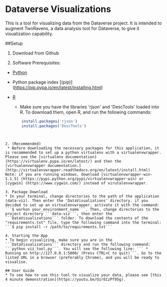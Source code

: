 # Dataverse Visualizations

This is a tool for visualizing data from the Dataverse project. It is intended to augment TwoRavens, a data analysis tool for Dataverse, to give it visualization capability. 

##Setup 
1. Download from Github

1. Software Prerequisites:
  * [Python](https://www.python.org/downloads/)
  * Python package index [(pip)] (https://pip.pypa.io/en/latest/installing.html)
  * [R](https://www.r-project.org/)
     + Make sure you have the libraries 'rjson' and 'DescTools' loaded into R. To download them, open R, and run the following    commands: 
    
    ``` R
        install.packages('rjson')
        install.packages('DescTools')
 ```
 

2. (Recommended)
  * Before downloading the necessary packages for this application, it is recommended to set up a python virtualenv with a virtualenvwrapper. Please see the [virtualenv documentation](https://virtualenv.pypa.io/en/latest/) and then the [virtualenvwrapper documentation.](http://virtualenvwrapper.readthedocs.org/en/latest/install.html) Note: if you are running windows, download [virtualenvwrapper-win-1.1.5] (https://pypi.python.org/pypi/virtualenvwrapper-win) or [cygwin] (https://www.cygwin.com/) instead of virutalenvwrapper.
 
3. Package Download
 * In your terminal, change directories to the path of the application (data-viz). Then enter the 'DataVisualiations' directory. if you decided to set up an virtualenvwrapper, activate it with the command: ```$ workon your_environment_name```. Then, change directories to the project directory ```data-viz```, then enter the ```DataVisualizations``` folder. To download the contents of the "requirements.txt" file, type the following command into the terminal: ```$ pip install -r /path/to/requirements.txt```
 
4. Starting the App
 * To begin visualizing, make sure you are in the ```DataVisualizations``` directory and run the following command: ```python viz_tool.py```. You will see the following line: ``` * Running on http://127.0.0.1:5000/ (Press CTRL+C to quit)```. Go to the listed URL in a browser (preferably Chrome), and you will be ready to visualise. 
 
## User Guide
* To see how to use this tool to visualize your data, please see [this 4 minute demonstration](https://youtu.be/OzrECzPf95g).
 

